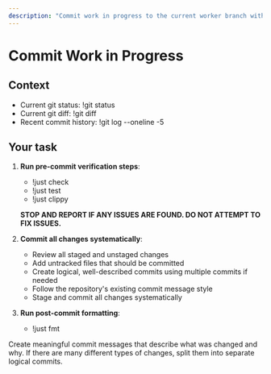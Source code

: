 ```yaml
---
description: "Commit work in progress to the current worker branch with intelligent commit structuring"
---
```


# Commit Work in Progress

## Context
- Current git status: !git status
- Current git diff: !git diff
- Recent commit history: !git log --oneline -5

## Your task

1. **Run pre-commit verification steps**:
   - !just check
   - !just test  
   - !just clippy
   
   **STOP AND REPORT IF ANY ISSUES ARE FOUND. DO NOT ATTEMPT TO FIX ISSUES.**

2. **Commit all changes systematically**:
   - Review all staged and unstaged changes
   - Add untracked files that should be committed
   - Create logical, well-described commits using multiple commits if needed
   - Follow the repository's existing commit message style
   - Stage and commit all changes systematically

3. **Run post-commit formatting**:
   - !just fmt

Create meaningful commit messages that describe what was changed and why. If there are many different types of changes, split them into separate logical commits.